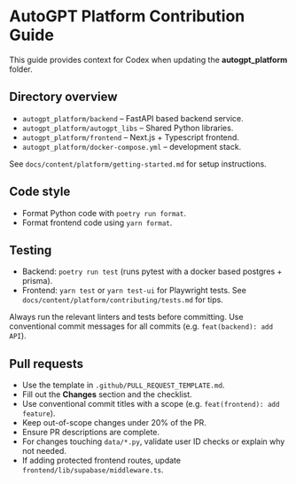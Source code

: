 # AutoGPT Platform Contribution Guide

This guide provides context for Codex when updating the **autogpt_platform** folder.

## Directory overview
- `autogpt_platform/backend` – FastAPI based backend service.
- `autogpt_platform/autogpt_libs` – Shared Python libraries.
- `autogpt_platform/frontend` – Next.js + Typescript frontend.
- `autogpt_platform/docker-compose.yml` – development stack.

See `docs/content/platform/getting-started.md` for setup instructions.

## Code style
- Format Python code with `poetry run format`.
- Format frontend code using `yarn format`.

## Testing
- Backend: `poetry run test` (runs pytest with a docker based postgres + prisma).
- Frontend: `yarn test` or `yarn test-ui` for Playwright tests. See `docs/content/platform/contributing/tests.md` for tips.

Always run the relevant linters and tests before committing.
Use conventional commit messages for all commits (e.g. `feat(backend): add API`).

## Pull requests
- Use the template in `.github/PULL_REQUEST_TEMPLATE.md`.
- Fill out the **Changes** section and the checklist.
- Use conventional commit titles with a scope (e.g. `feat(frontend): add feature`).
- Keep out-of-scope changes under 20% of the PR.
- Ensure PR descriptions are complete.
- For changes touching `data/*.py`, validate user ID checks or explain why not needed.
- If adding protected frontend routes, update `frontend/lib/supabase/middleware.ts`.

